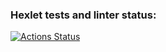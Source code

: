 ### Hexlet tests and linter status:
[![Actions Status](https://github.com/Alexvedernikovtest/qa-engineer-project-84/actions/workflows/hexlet-check.yml/badge.svg)](https://github.com/Alexvedernikovtest/qa-engineer-project-84/actions)